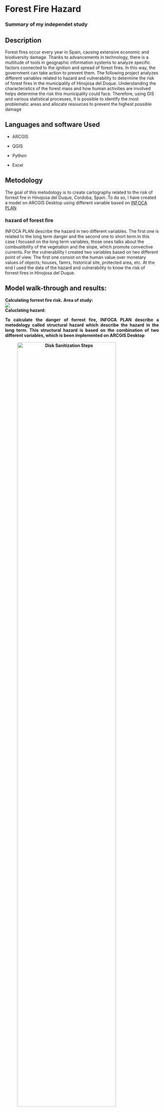 <h1>Forest Fire Hazard</h1>

 ### Summary of my independet study

<h2>Description</h2>
<p>Forest fires occur every year in Spain, causing extensive economic and
biodiversity damage. Thanks to advancements in technology, there is a multitude of
tools in geographic information systems to analyze specific factors connected to the
ignition and spread of forest fires. In this way, the government can take action to
prevent them.
The following project analyzes different variables related to hazard and vulnerability to
determine the risk of forest fires in the municipality of Hinojosa del Duque.
Understanding the characteristics of the forest mass and how human activities are
involved helps determine the risk this municipality could face. Therefore, using GIS and
various statistical processes, it is possible to identify the most problematic areas and
allocate resources to prevent the highest possible damage
</p>


<h2>Languages and software Used</h2>

- <p>ARCGIS</p> 
+ <p>QGIS</p>
* <p>Python</p>
- <p>Excel</p>

<h2>Metodology</h2>
<p>The goal of this metodology  is to create cartography related to the risk of forrest fire in Hinojosa del Duque, Cordoba, Spain. To do so, I have created a model on ARCGIS Desktop using different variable based on <a href="https://www.juntadeandalucia.es/medioambiente/portal/landing-page-publicacion/-/asset_publisher/FytOUWH22K7t/content/plan-infoca.-un-plan-de-acci-c3-b3n-al-servicio-del-monte-mediterr-c3-a1neo-andaluz-2003-/20151">INFOCA PLAN</a></p>

<h3>hazard of forest fire</h3>

<p>INFOCA PLAN describe the hazard in two different variables. The first one is related to the long term danger and the second one to short term.In this case I focused on the long term variables, those ones talks about the combustibility of the vegetation and the slope, which promote convective currents. For the vulnerability I created two variables based on two different point of view. The first one consist on the human value over monetary values of objects; houses, famrs, historical site, protected area, etc. At the end I used the data of the hazard and vulnerability to know the risk of forrest fires in Hinojosa del Duque. </p>  

<h2>Model walk-through and results:</h2>
<b>Calculating forrest fire risk.</b>


<b align="center">
Area of study: <br/>
<img src="https://i.imgur.com/JL7ndw0.jpeg" />
<br />
<b>Caluclating hazard:  <br/>
 
<p align="justify" > To calculate the danger of forrest fire, INFOCA PLAN describe a metodology called structural hazard which describe the hazard in the long term. This structural hazard is based on the combination of two different variables, which is been implemented on ARCGIS Desktop </p>

<img src="https://i.imgur.com/tcTyMUE.png" height="80%" width="80%" alt="Disk Sanitization Steps"/>
<br />
<br />
Enter the number of passes: <br/>
<img src="https://i.imgur.com/nCIbXbg.png" height="80%" width="80%" alt="Disk Sanitization Steps"/>
<br />
<br />
Confirm your selection:  <br/>
<img src="https://i.imgur.com/cdFHBiU.png" height="80%" width="80%" alt="Disk Sanitization Steps"/>
<br />
<br />
Wait for process to complete (may take some time):  <br/>
<img src="https://i.imgur.com/JL945Ga.png" height="80%" width="80%" alt="Disk Sanitization Steps"/>
<br />
<br />
Sanitization complete:  <br/>
<img src="https://i.imgur.com/K71yaM2.png" height="80%" width="80%" alt="Disk Sanitization Steps"/>
<br />
<br />
Observe the wiped disk:  <br/>
<img src="https://i.imgur.com/AeZkvFQ.png" height="80%" width="80%" alt="Disk Sanitization Steps"/>
</p>


